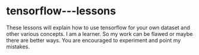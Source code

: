 # tensorflow---lessons
These lessons will explain how to use tensorflow for your own dataset and other various concepts. I am a learner. So my work can be flawed or maybe there are better ways. You are encouraged to experiment and point my mistakes.
